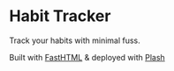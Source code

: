 # Habit Tracker

Track your habits with minimal fuss.

Built with [FastHTML](https://docs.fastht.ml/) & deployed with [Plash](https://github.com/AnswerDotAI/plash_cli)

